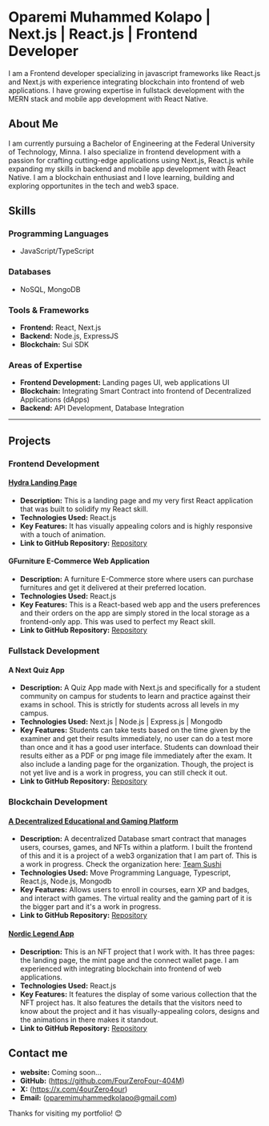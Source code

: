 # Oparemi Muhammed Kolapo | Next.js | React.js | Frontend Developer

I am a Frontend developer specializing in javascript frameworks like React.js and Next.js with experience integrating blockchain into frontend of web applications. I have growing expertise in fullstack development with the MERN stack and mobile app development with React Native. 

## About Me

I am currently pursuing a Bachelor of Engineering at the Federal University of Technology, Minna. I also specialize in frontend development with a passion for crafting cutting-edge applications using Next.js, React.js while expanding my skills in backend and mobile app development with React Native. I am a blockchain enthusiast and I love learning, building and exploring opportunites in the tech and web3 space.

## Skills

### **Programming Languages**  
- JavaScript/TypeScript

### **Databases**  
- NoSQL, MongoDB

### **Tools & Frameworks**  
- **Frontend:** React, Next.js  
- **Backend:** Node.js, ExpressJS  
- **Blockchain:** Sui SDK   

### **Areas of Expertise**  
- **Frontend Development:** Landing pages UI, web applications UI
- **Blockchain:** Integrating Smart Contract into frontend of Decentralized Applications (dApps)  
- **Backend:** API Development, Database Integration

---

## Projects

### **Frontend Development**

#### [Hydra Landing Page](https://hydra-landing-page.onrender.com)
- **Description:** This is a landing page and my very first React application that was built to solidify my React skill.
- **Technologies Used:** React.js
- **Key Features:** It has visually appealing colors and is highly responsive with a touch of animation.
- **Link to GitHub Repository:** [Repository](https://github.com/FourZeroFour-404M/Hydra-Landing-Page)

#### GFurniture E-Commerce Web Application
- **Description:** A furniture E-Commerce store where users can purchase furnitures and get it delivered at their preferred location.
- **Technologies Used:** React.js
- **Key Features:** This is a React-based web app and the users preferences and their orders on the app are simply stored in the local storage as a frontend-only app. This was used to perfect my React skill.
- **Link to GitHub Repository:** [Repository](https://github.com/FourZeroFour-404M/gfurniture-ecommerce-web-app-main)

### **Fullstack Development**

#### A Next Quiz App
- **Description:** A Quiz App made with Next.js and specifically for a student community on campus for students to learn and practice against their exams in school. This is strictly for students across all levels in my campus.
- **Technologies Used:** Next.js | Node.js | Express.js | Mongodb
- **Key Features:** Students can take tests based on the time given by the examiner and get their results immediately, no user can do a test more than once and it has a good user interface. Students can download their results either as a PDF or png image file immediately after the exam. It also include a landing page for the organization. Though, the project is not yet live and is a work in progress, you can still check it out.
- **Link to GitHub Repository:** [Repository](https://github.com/FourZeroFour-404M/A-Next.js-Quiz-App)

### **Blockchain Development**

#### [A Decentralized Educational and Gaming Platform](https://edu-xverse-frontend.vercel.app/home)
- **Description:** A decentralized Database smart contract that manages users, courses, games, and NFTs within a platform. I built the frontend of this and it is a project of a web3 organization that I am part of. This is a work in progress. Check the organization here: [Team Sushi](https://github.com/TeamSushiSui)
- **Technologies Used:** Move Programming Language, Typescript, React.js, Node.js, Mongodb
- **Key Features:** Allows users to enroll in courses, earn XP and badges, and interact with games. The virtual reality and the gaming part of it is the bigger part and it's a work in progress.
- **Link to GitHub Repository:** [Repository](https://github.com/TeamSushiSui/EduverseX-smart-contract/blob/main/smart-contracts%2FeduverseX_database%2Fsources%2Feduversex_database.move)

#### [Nordic Legend App](https://www.nordiclegends.xyz/)
- **Description:** This is an NFT project that I work with. It has three pages: the landing page, the mint page and the connect wallet page. I am experienced with integrating blockchain into frontend of web applications.
- **Technologies Used:** React.js
- **Key Features:** It features the display of some various collection that the NFT project has. It also features the details that the visitors need to know about the project and it has visually-appealing colors, designs and the animations in there makes it standout.
- **Link to GitHub Repository:** [Repository](https://github.com/FourZeroFour-404M/nordic-legends-project)

## Contact me 

- **website:** Coming soon...
- **GitHub:** (https://github.com/FourZeroFour-404M)
- **X:** (https://x.com/4ourZero4our)
- **Email:** (oparemimuhammedkolapo@gmail.com)

Thanks for visiting my portfolio! 😊

